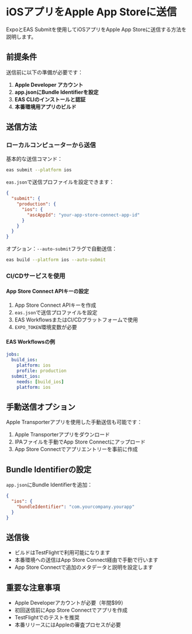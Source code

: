 # iOSアプリをApple App Storeに送信

ExpoとEAS Submitを使用してiOSアプリをApple App Storeに送信する方法を説明します。

## 前提条件

送信前に以下の準備が必要です：

1. **Apple Developer アカウント**
2. **app.jsonにBundle Identifierを設定**
3. **EAS CLIのインストールと認証**
4. **本番環境用アプリのビルド**

## 送信方法

### ローカルコンピューターから送信

基本的な送信コマンド：

```bash
eas submit --platform ios
```

`eas.json`で送信プロファイルを設定できます：

```json
{
  "submit": {
    "production": {
      "ios": {
        "ascAppId": "your-app-store-connect-app-id"
      }
    }
  }
}
```

オプション：`--auto-submit`フラグで自動送信：

```bash
eas build --platform ios --auto-submit
```

### CI/CDサービスを使用

#### App Store Connect APIキーの設定

1. App Store Connect APIキーを作成
2. `eas.json`で送信プロファイルを設定
3. EAS WorkflowsまたはCI/CDプラットフォームで使用
4. `EXPO_TOKEN`環境変数が必要

#### EAS Workflowsの例

```yaml
jobs:
  build_ios:
    platform: ios
    profile: production
  submit_ios:
    needs: [build_ios]
    platform: ios
```

## 手動送信オプション

Apple Transporterアプリを使用した手動送信も可能です：

1. Apple Transporterアプリをダウンロード
2. IPAファイルを手動でApp Store Connectにアップロード
3. App Store Connectでアプリエントリーを事前に作成

## Bundle Identifierの設定

`app.json`にBundle Identifierを追加：

```json
{
  "ios": {
    "bundleIdentifier": "com.yourcompany.yourapp"
  }
}
```

## 送信後

- ビルドはTestFlightで利用可能になります
- 本番環境への送信はApp Store Connect経由で手動で行います
- App Store Connectで追加のメタデータと説明を設定します

## 重要な注意事項

- Apple Developerアカウントが必要（年間$99）
- 初回送信前にApp Store Connectでアプリを作成
- TestFlightでのテストを推奨
- 本番リリースにはAppleの審査プロセスが必要

